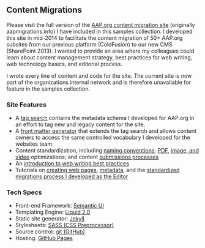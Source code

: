 ## Content Migrations

Please visit the full version of the [AAP.org content migration site](/samples/aapmigrations/) (originally aapmigrations.info) I have included in this samples collection. I developed this site in mid-2014 to facilitate the content migration of 50+ AAP.org subsites from our previous platform (ColdFusion) to our new CMS (SharePoint 2013). I wanted to provide an area where my colleagues could learn about content management strategy, best practices for web writing, web technology basics, and editorial process. 

I wrote every line of content and code for the site. The current site is now part of the organizations internal network and is therefore unavailable for feature in the samples collection.

### Site Features 

* A [tag search](/samples/aapmigrations/tagging/) contains the metadata schema I developed for AAP.org in an effort to tag new and legacy content for the site. 
* A [front matter generator](/samples/aapmigrations/frontmattergenerator/) that extends the tag search and allows content owners to access the same controlled vocabulary I developed for the websites team
* Content standardization, including [naming conventions](/samples/aapmigrations/naming/); [PDF](/samples/aapmigrations/pdfs/), [image, and video](/samples/aapmigrations/multimedia/) optimizations; and content [submissions processes](/samples/aapmigrations/submitnew/)
* An [introduction to web writing best practices](/samples/aapmigrations/writing101/)
* Tutorials on [creating web pages](/samples/aapmigrations/createpage/), [metadata](/samples/aapmigrations/tagging/), and the [standardized migrations process I developed as the Editor](/samples/aapmigrations/process1/) 

### Tech Specs

* Front-end Framework: [Semantic UI](http://semantic-ui.com/)
* Templating Engine: [Liquid 2.0](http://liquidmarkup.org/)
* Static site generator: [Jekyll](https://jekyllrb.com/)
* Stylesheets: [SASS (CSS Preprocessor)](http://sass-lang.com/)
* Source control: [git (GitHub)](https://github.com/rdwatters/rdwatters.github.io/tree/master/samples/aapmigrations)
* Hosting: [GitHub Pages](https://pages.github.com/)

